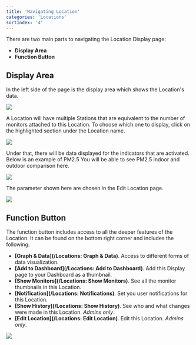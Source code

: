 ```yaml
---
title: 'Navigating Location'
categories: 'Locations'
sortIndex: '4'
---
```

There are two main parts to navigating the Location Display page: 

- **Display Area**
- **Function Button**

## Display Area

In the left side of the page is the display area which shows the Location's data.

![](https://cloud.githubusercontent.com/assets/3292593/25477350/cb7b8a28-2b6f-11e7-859f-fb965193febc.png)

A Location will have multiple Stations that are equivalent to the number of monitors attached to this Location. To choose which one to display, click on the highlighted section under the Location name.

![](https://cloud.githubusercontent.com/assets/3292593/25477231/64af14c2-2b6f-11e7-86d3-859be2b4b6bd.png)

Under that, there will be data displayed for the indicators that are activated. Below is an example of PM2.5 You will be able to see PM2.5 indoor and outdoor comparison here.

![](https://cloud.githubusercontent.com/assets/3292593/25477234/66f8671a-2b6f-11e7-82d6-184d18808c1a.png)

The parameter shown here are chosen in the Edit Location page.

![](https://cloud.githubusercontent.com/assets/3292593/25477316/aac25a00-2b6f-11e7-9bf0-3a6764de7b70.png)

## Function Button 

The function button includes access to all the deeper features of the Location. It can be found on the bottom right corner and includes the following:

- **[Graph & Data](/Locations: Graph & Data)**. Access to different forms of data visualization.
- **[Add to Dashboard](/Locations: Add to Dashboard)**. Add this Display page to your Dashboard as a thumbnail.
- **[Show Monitors](/Locations: Show Monitors)**. See all the monitor thumbnails in this Location.
- **[Notification](/Locations: Notifications)**. Set you user notifications for this Location.
- **[Show History](/Locations: Show History)**. See who and what changes were made in this Location. *Admins only*.
- **[Edit Location](/Locations: Edit Location)**. Edit this Location. *Admins only*.

![](https://cloud.githubusercontent.com/assets/3292593/25477333/be10bbf6-2b6f-11e7-98df-9c91ff839671.png)